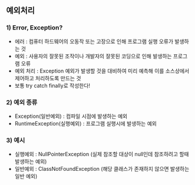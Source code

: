 ## 예외처리

### 1) Error, Exception?  
- 에러 : 컴퓨터 하드웨어의 오동작 또는 고장으로 인해 프로그램 실행 오류가 발생하는 것  
- 예외 : 사용자의 잘못된 조작이나 개발자의 잘못된 코딩으로 인해 발생하는 프로그램 오류  
- 예외 처리 : Exception 예외가 발생할 것을 대비하여 미리 예측해 이를 소스상에서 제어하고 처리하도록 만드는 것  
- 보통 try catch finally로 작성한다!  

### 2) 예외 종류
- Exception(일반예외) : 컴파일 시점에 발생하는 예외  
- RuntimeException(실행예외) : 프로그램 실행시에 발생하는 예외  

### 3) 예시  
- 실행예외 : NullPointerException (실제 참조할 대상이 null인데 참조하려고 할때 발생하는 예외)  
- 일반예외 : ClassNotFoundException (해당 클래스가 존재하지 않으면 발생하는 일반 예외)  
